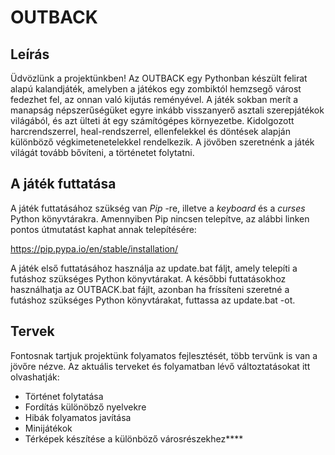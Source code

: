 # OUTBACK 
## Leírás
Üdvözlünk a projektünkben! Az OUTBACK egy Pythonban készült felirat alapú kalandjáték, amelyben a játékos egy zombiktól hemzsegő várost fedezhet fel, az onnan való kijutás reményével. A játék sokban merít a manapság népszerűségüket egyre inkább visszanyerő asztali szerepjátékok világából, és azt ülteti át egy számítógépes környezetbe. Kidolgozott harcrendszerrel, heal-rendszerrel, ellenfelekkel és döntések alapján különböző végkimetenetelekkel rendelkezik. A jövőben szeretnénk a játék világát tovább bővíteni, a történetet folytatni.
## A játék futtatása
A játék futtatásához szükség van *Pip* -re, illetve a *keyboard* és a *curses* Python könyvtárakra. Amennyiben Pip nincsen telepítve, az alábbi linken pontos útmutatást kaphat annak telepítésére:

https://pip.pypa.io/en/stable/installation/

A játék első futtatásához használja az update.bat fáljt, amely telepíti a futáshoz szükséges Python könyvtárakat. A későbbi futtatásokhoz használhatja az OUTBACK.bat fájlt, azonban ha fríssíteni szeretné a futáshoz szükséges Python könyvtárakat, futtassa az update.bat -ot.
## Tervek
Fontosnak tartjuk projektünk folyamatos fejlesztését, több tervünk is van a jövőre nézve. Az aktuális terveket és folyamatban lévő változtatásokat itt olvashatják:

- Történet folytatása
- Fordítás különöbző nyelvekre
- Hibák folyamatos javítása
- Minijátékok
- Térképek készítése a különböző városrészekhez****
